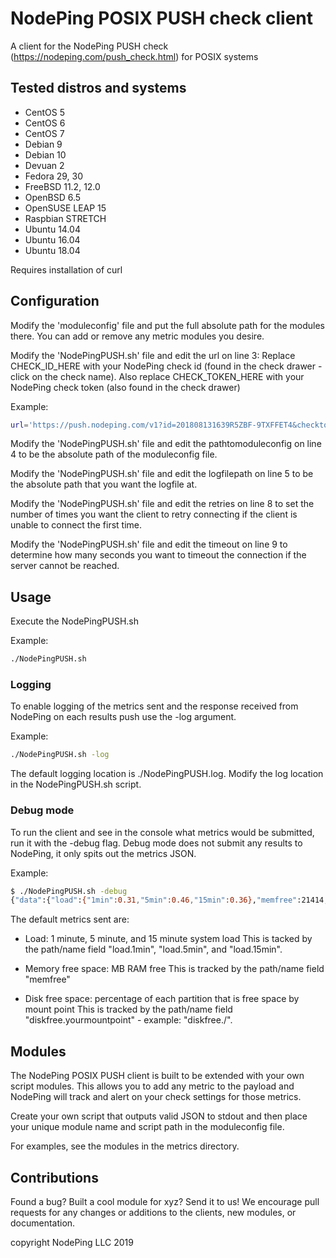 # NodePing POSIX PUSH check client

A client for the NodePing PUSH check (<https://nodeping.com/push_check.html>) for POSIX systems

## Tested distros and systems

- CentOS 5
- CentOS 6
- CentOS 7
- Debian 9
- Debian 10
- Devuan 2
- Fedora 29, 30
- FreeBSD 11.2, 12.0
- OpenBSD 6.5
- OpenSUSE LEAP 15
- Raspbian STRETCH
- Ubuntu 14.04
- Ubuntu 16.04
- Ubuntu 18.04

Requires installation of curl

## Configuration

Modify the 'moduleconfig' file and put the full absolute path for the modules there.  You can add or remove any metric modules you desire.

Modify the 'NodePingPUSH.sh' file and edit the url on line 3:
Replace CHECK_ID_HERE with your NodePing check id (found in the check drawer  - click on the check name).
Also replace CHECK_TOKEN_HERE with your NodePing check token (also found in the check drawer)

Example:

```sh
url='https://push.nodeping.com/v1?id=201808131639R5ZBF-9TXFFET4&checktoken=EPRFLBJN-GXU5-4QDG-8BNW-5MAS7QQYTCB4'
```

Modify the 'NodePingPUSH.sh' file and edit the pathtomoduleconfig on line 4 to be the absolute path of the moduleconfig file.

Modify the 'NodePingPUSH.sh' file and edit the logfilepath on line 5 to be the absolute path that you want the logfile at.

Modify the 'NodePingPUSH.sh' file and edit the retries on line 8 to set the number of times you want the client to retry connecting if the client is unable to connect the first time.

Modify the 'NodePingPUSH.sh' file and edit the timeout on line 9 to determine how many seconds you want to timeout the connection if the server cannot be reached.

## Usage

Execute the NodePingPUSH.sh

Example:

```sh
./NodePingPUSH.sh
```

### Logging

To enable logging of the metrics sent and the response received from NodePing on each results push use the -log argument.

Example:

```sh
./NodePingPUSH.sh -log
```

The default logging location is ./NodePingPUSH.log.  Modify the log location in the NodePingPUSH.sh script.

### Debug mode

To run the client and see in the console what metrics would be submitted, run it with the -debug flag. Debug mode does not submit any results to NodePing, it only spits out the metrics JSON.

Example:

```sh
$ ./NodePingPUSH.sh -debug
{"data":{"load":{"1min":0.31,"5min":0.46,"15min":0.36},"memfree":21414,"diskfree":{ "/":0.95}}}
```

The default metrics sent are:

- Load: 1 minute, 5 minute, and 15 minute system load
This is tacked by the path/name field "load.1min", "load.5min", and "load.15min".

- Memory free space: MB RAM free
This is tracked by the path/name field "memfree"

- Disk free space: percentage of each partition that is free space by mount point
This is tracked by the path/name field "diskfree.yourmountpoint" - example: "diskfree./".

## Modules

The NodePing POSIX PUSH client is built to be extended with your own script modules. This allows you to add any metric to the payload and NodePing will track and alert on your check settings for those metrics.

Create your own script that outputs valid JSON to stdout and then place your unique module name and script path in the moduleconfig file.

For examples, see the modules in the metrics directory.

## Contributions

Found a bug? Built a cool module for xyz? Send it to us!
We encourage pull requests for any changes or additions to the clients, new modules, or documentation.

copyright NodePing LLC 2019
